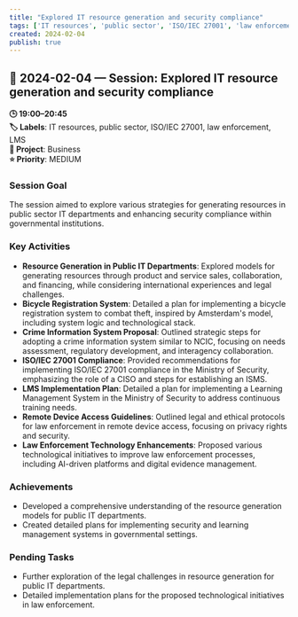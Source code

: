```yaml
---
title: "Explored IT resource generation and security compliance"
tags: ['IT resources', 'public sector', 'ISO/IEC 27001', 'law enforcement', 'LMS']
created: 2024-02-04
publish: true
---
```


## 📅 2024-02-04 — Session: Explored IT resource generation and security compliance

**🕒 19:00–20:45**  
**🏷️ Labels**: IT resources, public sector, ISO/IEC 27001, law enforcement, LMS  
**📂 Project**: Business  
**⭐ Priority**: MEDIUM  


### Session Goal
The session aimed to explore various strategies for generating resources in public sector IT departments and enhancing security compliance within governmental institutions.

### Key Activities
- **Resource Generation in Public IT Departments**: Explored models for generating resources through product and service sales, collaboration, and financing, while considering international experiences and legal challenges.
- **Bicycle Registration System**: Detailed a plan for implementing a bicycle registration system to combat theft, inspired by Amsterdam's model, including system logic and technological stack.
- **Crime Information System Proposal**: Outlined strategic steps for adopting a crime information system similar to NCIC, focusing on needs assessment, regulatory development, and interagency collaboration.
- **ISO/IEC 27001 Compliance**: Provided recommendations for implementing ISO/IEC 27001 compliance in the Ministry of Security, emphasizing the role of a CISO and steps for establishing an ISMS.
- **LMS Implementation Plan**: Detailed a plan for implementing a Learning Management System in the Ministry of Security to address continuous training needs.
- **Remote Device Access Guidelines**: Outlined legal and ethical protocols for law enforcement in remote device access, focusing on privacy rights and security.
- **Law Enforcement Technology Enhancements**: Proposed various technological initiatives to improve law enforcement processes, including AI-driven platforms and digital evidence management.

### Achievements
- Developed a comprehensive understanding of the resource generation models for public IT departments.
- Created detailed plans for implementing security and learning management systems in governmental settings.

### Pending Tasks
- Further exploration of the legal challenges in resource generation for public IT departments.
- Detailed implementation plans for the proposed technological initiatives in law enforcement.
